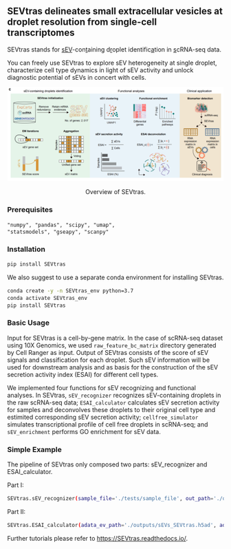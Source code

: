 ## SEVtras delineates small extracellular vesicles at droplet resolution from single-cell transcriptomes
SEVtras stands for <ins>sEV</ins>-con<ins>t</ins>aining d<ins>r</ins>oplet identific<ins>a</ins>tion in <ins>s</ins>cRNA-seq data.

You can freely use SEVtras to explore sEV heterogeneity at single droplet, characterize cell type dynamics in light of sEV activity and unlock diagnostic potential of sEVs in concert with cells.

<p align="center">
  <img src='./docs/SEVtras_overview.png'>
</p>
<p align="center">
  Overview of SEVtras.
</p>

### Prerequisites
    "numpy", "pandas", "scipy", "umap",
    "statsmodels", "gseapy", "scanpy"

### Installation
```bash
pip install SEVtras
```
We also suggest to use a separate conda environment for installing SEVtras.
```bash
conda create -y -n SEVtras_env python=3.7
conda activate SEVtras_env
pip install SEVtras
```

### Basic Usage
Input for SEVtras is a cell-by-gene matrix. In the case of scRNA-seq dataset using 10X Genomics, we used `raw_feature_bc_matrix` directory generated by Cell Ranger as input. Output of SEVtras consists of the score of sEV signals and classification for each droplet. Such sEV information will be used for downstream analysis and as basis for the construction of the sEV secretion activity index (ESAI) for different cell types.

We implemented four functions for sEV recognizing and functional analyses. In SEVtras, `sEV_recognizer` recognizes sEV-containing droplets in the raw scRNA-seq data; `ESAI_calculator` calculates sEV secretion activity for samples and deconvolves these droplets to their original cell type and estimited corresponding sEV secretion activity; `cellfree_simulator` simulates transcriptional profile of cell free droplets in scRNA-seq; and `sEV_enrichment` performs GO enrichment for sEV data.

### Simple Example
The pipeline of SEVtras only composed two parts: sEV_recognizer and ESAI_calculator. 

Part I:
```bash
SEVtras.sEV_recognizer(sample_file='./tests/sample_file', out_path='./outputs', species='Homo')
```

Part II:
```bash
SEVtras.ESAI_calculator(adata_ev_path='./outputs/sEVs_SEVtras.h5ad', adata_cell_path='./outputs/adata_cell.h5ad', out_path='./outputs', Xraw=False, OBSsample='batch', OBScelltype='celltype')
```

Further tutorials please refer to  https://SEVtras.readthedocs.io/.

